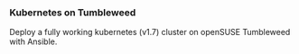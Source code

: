 ### Kubernetes on Tumbleweed

Deploy a fully working kubernetes (v1.7) cluster on openSUSE Tumbleweed with
Ansible.  
